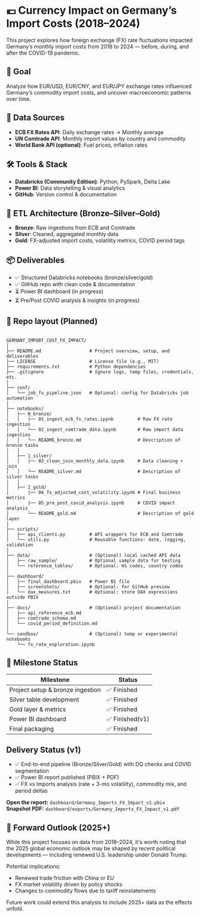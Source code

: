 # 💶 Currency Impact on Germany’s Import Costs (2018–2024)

This project explores how foreign exchange (FX) rate fluctuations impacted Germany’s monthly import costs from 2018 to 2024 — before, during, and after the COVID-19 pandemic.

## 🧩 Goal
Analyze how EUR/USD, EUR/CNY, and EUR/JPY exchange rates influenced Germany’s commodity import costs, and uncover macroeconomic patterns over time.

## 🔗 Data Sources
- **ECB FX Rates API**: Daily exchange rates → Monthly average
- **UN Comtrade API**: Monthly import values by country and commodity
- **World Bank API (optional)**: Fuel prices, inflation rates

## 🛠 Tools & Stack
- **Databricks (Community Edition)**: Python, PySpark, Delta Lake
- **Power BI**: Data storytelling & visual analytics
- **GitHub**: Version control & documentation

## 🔁 ETL Architecture (Bronze–Silver–Gold)
- **Bronze**: Raw ingestions from ECB and Comtrade
- **Silver**: Cleaned, aggregated monthly data
- **Gold**: FX-adjusted import costs, volatility metrics, COVID period tags

## 📦 Deliverables
- ✅ Structured Databricks notebooks (bronze/silver/gold)
- ✅ GitHub repo with clean code & documentation
- ⏳ Power BI dashboard (in progress)
- ⏳ Pre/Post COVID analysis & insights (in progress)

## 📁 Repo layout (Planned)
```

GERMANY_IMPORT_COST_FX_IMPACT/
│
├── README.md                  # Project overview, setup, and deliverables
├── LICENSE                    # License file (e.g., MIT)
├── requirements.txt           # Python dependencies
├── .gitignore                 # Ignore logs, temp files, credentials, etc.
│
├── conf/
│   └── job_fx_pipeline.json   # Optional: config for Databricks job automation
│
├── notebooks/
│   ├── 0_bronze/
│   │   ├── 01_ingest_ecb_fx_rates.ipynb         # Raw FX rate ingestion
│   │   └── 02_ingest_comtrade_data.ipynb        # Raw import data ingestion
│   │   └── README_bronze.md                     # Description of bronze tasks
│   │
│   ├── 1_silver/
│   │   ├── 03_clean_join_monthly_data.ipynb     # Data cleaning + join
│   │   └── README_silver.md                     # Description of silver tasks
│   │
│   ├── 2_gold/
│       ├── 04_fx_adjusted_cost_volatility.ipynb # Final business metrics
│       ├── 05_pre_post_covid_analysis.ipynb     # COVID impact analysis
│       └── README_gold.md                       # Description of gold layer
│
├── scripts/
│   ├── api_clients.py         # API wrappers for ECB and Comtrade
│   └── utils.py               # Reusable functions: date, logging, validation
│
├── data/                      # (Optional) local cached API data
│   ├── raw_sample/            # Optional sample data for testing
│   └── reference_tables/      # Optional: HS codes, country codes
│
├── dashboard/
│   ├── final_dashboard.pbix   # Power BI file
│   ├── screenshots/           # Optional: for GitHub preview
│   └── dax_measures.txt       # Optional: store DAX expressions outside PBIX
│
├── docs/                      # (Optional) project documentation
│   ├── api_reference_ecb.md
│   ├── comtrade_schema.md
│   └── covid_period_definition.md
│
└── sandbox/                   # (Optional) temp or experimental notebooks
    └── fx_rate_exploration.ipynb

```

## 📅 Milestone Status
| Milestone | Status |
|----------|--------|
| Project setup & bronze ingestion | ✅ Finished |
| Silver table development | ✅ Finished |
| Gold layer & metrics | ✅ Finished |
| Power BI dashboard | ✅ Finished(v1) |
| Final packaging | ✅ Finished |

## Delivery Status (v1)
- ✅ End-to-end pipeline (Bronze/Silver/Gold) with DQ checks and COVID segmentation
- ✅ Power BI report published (PBIX + PDF)
- ✅ FX vs Imports analysis (rate + 3-mo volatility), commodity mix, and period deltas

**Open the report:** `dashboard/Germany_Imports_FX_Impact_v1.pbix`  
**Snapshot PDF:** `dashboard/exports/Germany_Imports_FX_Impact_v1.pdf`


## 🧭 Forward Outlook (2025+)

While this project focuses on data from 2018–2024, it's worth noting that the 2025 global economic outlook may be shaped by recent political developments — including renewed U.S. leadership under Donald Trump.

Potential implications:
- Renewed trade friction with China or EU
- FX market volatility driven by policy shocks
- Changes to commodity flows due to tariff reinstatements

Future work could extend this analysis to include 2025+ data as the effects unfold.

